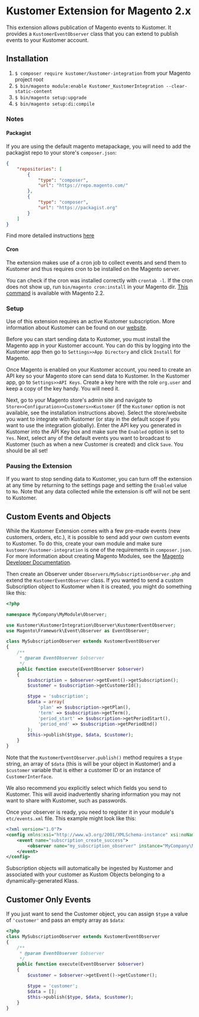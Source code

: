 # Kustomer Extension for Magento 2.x
This extension allows publication of Magento events to Kustomer. It provides a `KustomerEventObserver` class that you can extend to publish events to your Kustomer account.

## Installation
1. `$ composer require kustomer/kustomer-integration` from your Magento project root
2. `$ bin/magento module:enable Kustomer_KustomerIntegration --clear-static-content`
3. `$ bin/magento setup:upgrade`
4. `$ bin/magento setup:di:compile`

### Notes

#### Packagist

If you are using the default magento metapackage, you will need to add the packagist repo to your store's `composer.json`:
```json
{
    "repositories": [
        {
            "type": "composer",
            "url": "https://repo.magento.com/"
        },
        {
            "type": "composer",
            "url": "https://packagist.org"
        }
    ]
}
```
Find more detailed instructions [here](http://devdocs.magento.com/guides/v2.2/comp-mgr/install-extensions.html)

#### Cron

The extension makes use of a cron job to collect events and send them to Kustomer and thus requires cron to be installed on the Magento server.  

You can check if the cron was installed correctly with `crontab -l`.  If the cron does not show up, run `bin/magento cron:install` in your Magento dir. [This command](https://devdocs.magento.com/guides/v2.4/config-guide/cli/config-cli-subcommands-cron.html) is available with Magento 2.2.

### Setup
Use of this extension requires an active Kustomer subscription. More information about Kustomer can be found on our [website](https://www.kustomer.com).

Before you can start sending data to Kustomer, you must install the Magento app in your Kustomer account. You can do this by logging into the Kustomer app then go to `Settings>>App Directory` and click `Install` for Magento.

Once Magento is enabled on your Kustomer account, you need to create an API key so your Magento store can send data to Kustomer. In the Kustomer app, go to `Settings>>API Keys`. Create a key here with the role `org.user` and keep a copy of the key handy. You will need it.

Next, go to your Magento store's admin site and navigate to `Store>>Configuration>>Customers>>Kustomer` (if the `Kustomer` option is not available, see the installation instructions above). Select the store/website you want to integrate with Kustomer (or stay in the default scope if you want to use the integration globally). Enter the API key you generated in Kustomer into the API Key box and make sure the `Enabled` option is set to `Yes`. Next, select any of the default events you want to broadcast to Kustomer (such as when a new Customer is created) and click `Save`. You should be all set!

### Pausing the Extension
If you want to stop sending data to Kustomer, you can turn off the extension at any time by returning to the settings page and setting the `Enabled` value to `No`. Note that any data collected while the extension is off will not be sent to Kustomer.  

## Custom Events and Objects
While the Kustomer Extension comes with a few pre-made events (new customers, orders, etc.), it is possible to send add your own custom events to Kustomer. To do this, create your own module and make sure `kustomer/kustomer-integration` is one of the requirements in `composer.json`. For more information about creating Magento Modules, see the [Magento Developer Documentation](http://devdocs.magento.com/guides/v2.2/extension-dev-guide/bk-extension-dev-guide.html). 

Then create an Observer under `Observers/MySubscriptionObserver.php` and extend the `KustomerEventObserver` class. If you wanted to send a custom Subscription object to Kustomer when it is created, you might do something like this:

```php
<?php

namespace MyCompany\MyModule\Observer;

use Kustomer\KustomerIntegration\Observer\KustomerEventObserver;
use Magento\Framework\Event\Observer as EventObserver;

class MySubscriptionObserver extends KustomerEventObserver
{
    /**
     * @param EventObserver $observer
     */
    public function execute(EventObserver $observer)
    {
        $subscription = $observer->getEvent()->getSubscription();
        $customer = $subscription->getCustomerId();

        $type = 'subscription';
        $data = array(
            'plan' => $subscription->getPlan(),
            'term' => $subscription->getTerm(),
            'period_start' => $subscription->getPeriodStart(),
            'period_end' => $subscription->getPeriodEnd()  
        );
        $this->publish($type, $data, $customer);
    }
}
```
Note that the `KustomerEventObserver.publish()` method requires a `$type` string, an array of `$data` (this is will be your object in Kustomer) and a `$customer` variable that is either a customer ID or an instance of `CustomerInterface`.

We also recommend you explicitly select which fields you send to Kustomer. This will avoid inadvertently sharing information you may not want to share with Kustomer, such as passwords.

Once your observer is ready, you need to register it in your module's `etc/events.xml` file. This example might look like this:

```xml
<?xml version="1.0"?>
<config xmlns:xsi="http://www.w3.org/2001/XMLSchema-instance" xsi:noNamespaceSchemaLocation="urn:magento:framework:Event/etc/events.xsd">
    <event name="subscription_create_success">
        <observer name="my_subscription_observer" instance="MyCompany\MyModule\Observer\MySubscriptionObserver" />
    </event>
</config>
```

Subscription objects will automatically be ingested by Kustomer and associated with your customer as Kustom Objects belonging to a dynamically-generated Klass.

## Customer Only Events
If you just want to send the Customer object, you can assign `$type` a value of `'customer'` and pass an empty array as `$data`:

```php
<?php
class MySubscriptionObserver extends KustomerEventObserver
{
    /**
     * @param EventObserver $observer
     */
    public function execute(EventObserver $observer)
    {
        $customer = $observer->getEvent()->getCustomer();

        $type = 'customer';
        $data = [];
        $this->publish($type, $data, $customer);
    }
}
```